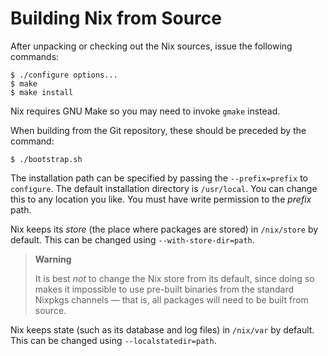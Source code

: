 # Building Nix from Source

After unpacking or checking out the Nix sources, issue the following
commands:

```console
$ ./configure options...
$ make
$ make install
```

Nix requires GNU Make so you may need to invoke `gmake` instead.

When building from the Git repository, these should be preceded by the
command:

```console
$ ./bootstrap.sh
```

The installation path can be specified by passing the `--prefix=prefix`
to `configure`. The default installation directory is `/usr/local`. You
can change this to any location you like. You must have write permission
to the *prefix* path.

Nix keeps its *store* (the place where packages are stored) in
`/nix/store` by default. This can be changed using
`--with-store-dir=path`.

> **Warning**
> 
> It is best *not* to change the Nix store from its default, since doing
> so makes it impossible to use pre-built binaries from the standard
> Nixpkgs channels — that is, all packages will need to be built from
> source.

Nix keeps state (such as its database and log files) in `/nix/var` by
default. This can be changed using `--localstatedir=path`.
